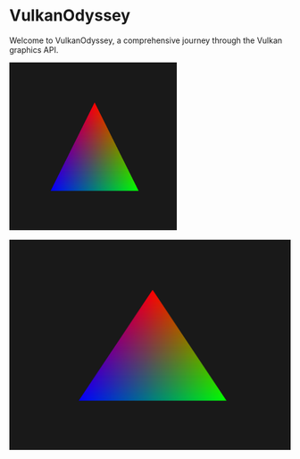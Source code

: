 # VulkanOdyssey

Welcome to VulkanOdyssey, a comprehensive journey through the Vulkan graphics API.

<img src="assets/triangle.png" width="300" height="300">

![01 Draw a triangle](assets/triangle.png)

